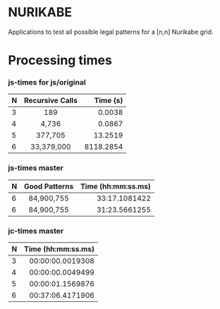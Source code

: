 # NURIKABE
Applications to test all possible legal patterns for a [n,n] Nurikabe grid.

# Processing times
### js-times for js/original
  | N | Recursive Calls | Time (s)       |
  | - |:---------------:| --------------:|
  | 3 | 189             | 0.0038         |
  | 4 | 4,736           | 0.0867         |
  | 5 | 377,705         | 13.2519        |
  | 6 | 33,379,000      | 8118.2854      |

### js-times master
  | N | Good Patterns   | Time (hh:mm:ss.ms)  |
  | - |:---------------:| --------------:|
  | 6 | 84,900,755      | 33:17.1081422  | - 4/16
  | 6 | 84,900,755      | 31:23.5661255  | - 4/21

### jc-times master
  | N | Time (hh:mm:ss.ms) |
  | - | ------------------:|
  | 3 | 00:00:00.0019308   |
  | 4 | 00:00:00.0049499   |
  | 5 | 00:00:01.1569876   |
  | 6 | 00:37:06.4171906   |
